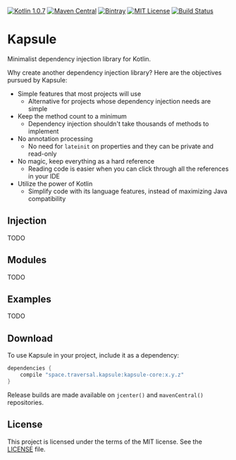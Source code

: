 [![Kotlin 1.0.7](https://img.shields.io/badge/Kotlin-1.0.7-blue.svg)](http://kotlinlang.org)
[![Maven Central](https://img.shields.io/maven-central/v/space.traversal.kapsule/kapsule-core.svg)](http://search.maven.org/#search%7Cga%7C1%7Cg%3A%22space.traversal.kapsule%22)
[![Bintray](https://img.shields.io/bintray/v/traversals/kapsule/kapsule-core.svg)](https://bintray.com/traversals/kapsule/kapsule-core)
[![MIT License](https://img.shields.io/github/license/traversals/kapsule.svg)](https://github.com/traversals/kapsule/blob/master/LICENSE)
[![Build Status](https://travis-ci.org/traversals/kapsule.svg?branch=master)](https://travis-ci.org/traversals/kapsule)

# Kapsule 

Minimalist dependency injection library for Kotlin.

Why create another dependency injection library? Here are the objectives pursued by Kapsule:

* Simple features that most projects will use
    - Alternative for projects whose dependency injection needs are simple
* Keep the method count to a minimum
    - Dependency injection shouldn't take thousands of methods to implement
* No annotation processing
    - No need for `lateinit` on properties and they can be private and read-only
* No magic, keep everything as a hard reference
    - Reading code is easier when you can click through all the references in your IDE
* Utilize the power of Kotlin
    - Simplify code with its language features, instead of maximizing Java compatibility
  
## Injection

TODO

## Modules

TODO

## Examples

TODO

## Download

To use Kapsule in your project, include it as a dependency:
  
```gradle
dependencies {
    compile "space.traversal.kapsule:kapsule-core:x.y.z"
}
```

Release builds are made available on `jcenter()` and `mavenCentral()` repositories.

## License

This project is licensed under the terms of the MIT license. See the [LICENSE](LICENSE) file.
